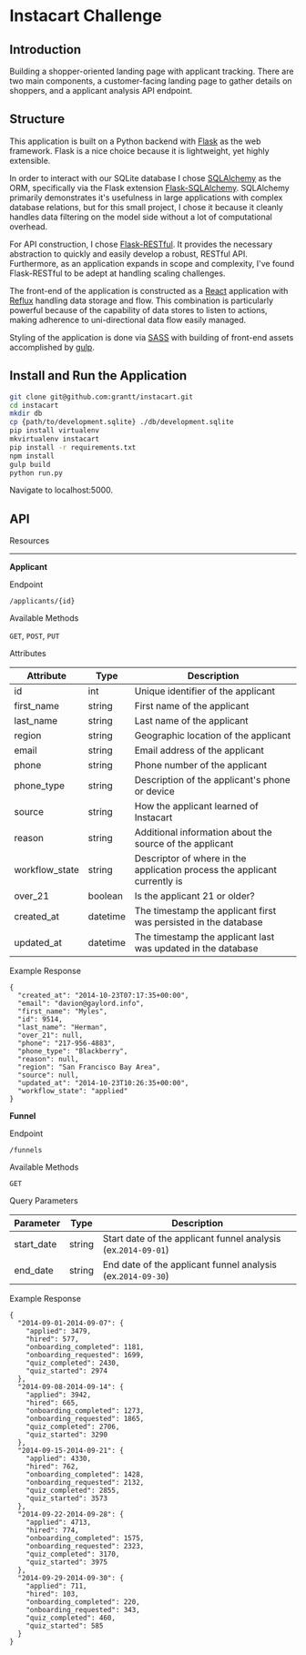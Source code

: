 # Instacart Challenge #
## Introduction ##
Building a shopper-oriented landing page with applicant tracking. There are two main components, a customer-facing landing page to gather details on shoppers, and a applicant analysis API endpoint.

## Structure ##
This application is built on a Python backend with [Flask](http://flask.pocoo.org/) as the web framework. Flask is a nice choice because it is lightweight, yet highly extensible. 

In order to interact with our SQLite database I chose [SQLAlchemy](http://www.sqlalchemy.org/) as the ORM, specifically via the Flask extension [Flask-SQLAlchemy](http://flask-sqlalchemy.pocoo.org/2.1/). SQLAlchemy primarily demonstrates it's usefulness in large applications with complex database relations, but for this small project, I chose it because it cleanly handles data filtering on the model side without a lot of computational overhead. 

For API construction, I chose [Flask-RESTful](http://flask-restful-cn.readthedocs.io/en/0.3.5/). It provides the necessary abstraction to quickly and easily develop a robust, RESTful API. Furthermore, as an application expands in scope and complexity, I've found Flask-RESTful to be adept at handling scaling challenges.

The front-end of the application is constructed as a [React](https://facebook.github.io/react/) application with [Reflux](https://github.com/reflux/refluxjs) handling data storage and flow. This combination is particularly powerful because of the capability of data stores to listen to actions, making adherence to uni-directional data flow easily managed.

Styling of the application is done via [SASS](http://sass-lang.com/) with building of front-end assets accomplished by [gulp](http://gulpjs.com/).

## Install and Run the Application ##
```sh
git clone git@github.com:grantt/instacart.git
cd instacart
mkdir db
cp {path/to/development.sqlite} ./db/development.sqlite
pip install virtualenv
mkvirtualenv instacart
pip install -r requirements.txt
npm install
gulp build
python run.py
```

Navigate to localhost:5000.

## API ##
Resources
___
__Applicant__

Endpoint

`/applicants/{id}`

Available Methods

`GET`, `POST`, `PUT`

Attributes

| Attribute      | Type     | Description                                                               |
| -------------- | -------- | ------------------------------------------------------------------------- |
| id             | int      | Unique identifier of the applicant                                        |
| first_name     | string   | First name of the applicant                                               |
| last_name      | string   | Last name of the applicant                                                |
| region         | string   | Geographic location of the applicant                                      |
| email          | string   | Email address of the applicant                                            |
| phone          | string   | Phone number of the applicant                                             |
| phone_type     | string   | Description of the applicant's phone or device                            |
| source         | string   | How the applicant learned of Instacart                                    |
| reason         | string   | Additional information about the source of the applicant                  |
| workflow_state | string   | Descriptor of where in the application process the applicant currently is |
| over_21        | boolean  | Is the applicant 21 or older?                                             |
| created_at     | datetime | The timestamp the applicant first was persisted in the database           |
| updated_at     | datetime | The timestamp the applicant last was updated in the database              |

Example Response

```
{
  "created_at": "2014-10-23T07:17:35+00:00",
  "email": "davion@gaylord.info",
  "first_name": "Myles",
  "id": 9514,
  "last_name": "Herman",
  "over_21": null,
  "phone": "217-956-4883",
  "phone_type": "Blackberry",
  "reason": null,
  "region": "San Francisco Bay Area",
  "source": null,
  "updated_at": "2014-10-23T10:26:35+00:00",
  "workflow_state": "applied"
}
```

__Funnel__

Endpoint

`/funnels`

Available Methods

`GET`

Query Parameters

| Parameter  | Type   | Description                                                   |
|------------|--------|---------------------------------------------------------------|
| start_date | string | Start date of the applicant funnel analysis (ex.`2014-09-01`) |
| end_date   | string | End date of the applicant funnel analysis (ex.`2014-09-30`)   |

Example Response

```
{
  "2014-09-01-2014-09-07": {
    "applied": 3479,
    "hired": 577,
    "onboarding_completed": 1181,
    "onboarding_requested": 1699,
    "quiz_completed": 2430,
    "quiz_started": 2974
  },
  "2014-09-08-2014-09-14": {
    "applied": 3942,
    "hired": 665,
    "onboarding_completed": 1273,
    "onboarding_requested": 1865,
    "quiz_completed": 2706,
    "quiz_started": 3290
  },
  "2014-09-15-2014-09-21": {
    "applied": 4330,
    "hired": 762,
    "onboarding_completed": 1428,
    "onboarding_requested": 2132,
    "quiz_completed": 2855,
    "quiz_started": 3573
  },
  "2014-09-22-2014-09-28": {
    "applied": 4713,
    "hired": 774,
    "onboarding_completed": 1575,
    "onboarding_requested": 2323,
    "quiz_completed": 3170,
    "quiz_started": 3975
  },
  "2014-09-29-2014-09-30": {
    "applied": 711,
    "hired": 103,
    "onboarding_completed": 220,
    "onboarding_requested": 343,
    "quiz_completed": 460,
    "quiz_started": 585
  }
}
```
